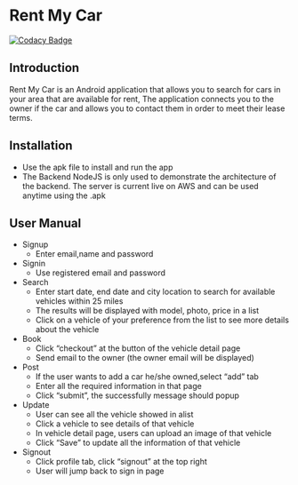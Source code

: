 # Rent My Car

[![Codacy Badge](https://api.codacy.com/project/badge/Grade/69d3b12e64494f62a742b050558322d2)](https://app.codacy.com/app/ZheqingLiii/RentMyCar?utm_source=github.com&utm_medium=referral&utm_content=ZheqingLiii/RentMyCar&utm_campaign=Badge_Grade_Dashboard)

## Introduction
Rent My Car is an Android application that allows you to search for cars in your area that are available for rent, The application connects you to the owner if the car and allows you to contact them in order to meet their lease terms.

## Installation
- Use the apk file to install and run the app
- The Backend NodeJS is only used to demonstrate the architecture of the backend. The server is current live on AWS and can be used anytime using the .apk

## User Manual
- Signup
  - Enter email,name and password
- Signin
  - Use registered email and password
- Search
  - Enter start date, end date and city location to search for available vehicles within 25 miles
  - The results will be displayed with model, photo, price in a list
  - Click on a vehicle of your preference from the list to see more details about the vehicle 
- Book
  - Click “checkout” at the button of the vehicle detail page
  - Send email to the owner (the owner email will be displayed) 
- Post
  - If the user wants to add a car he/she owned,select “add” tab
  - Enter all the required information in that page
  - Click “submit”, the successfully message should popup
- Update
  - User can see all the vehicle showed in alist
  - Click a vehicle to see details of that vehicle
  - In vehicle detail page, users can upload an image of that vehicle
  - Click “Save” to update all the information of that vehicle
- Signout
  - Click profile tab, click “signout” at the top right
  - User will jump back to sign in page
